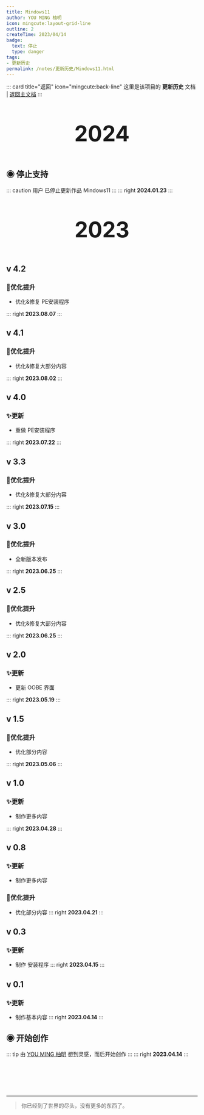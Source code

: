 ```yaml
---
title: Mindows11
author: YOU MING 柚明
icon: mingcute:layout-grid-line
outline: 2
createTime: 2023/04/14
badge:
  text: 停止
  type: danger
tags:
- 更新历史
permalink: /notes/更新历史/Mindows11.html
---
```


::: card title="返回" icon="mingcute:back-line"
这里是该项目的 **更新历史** 文档 | [返回主文档](/notes/Mindows11.html)
:::

<div style="text-align: center; ">
    <p style="font-size: 56px; font-weight: 650; margin-top: 60px">2024</p>
</div>


## ◉ 停止支持
::: caution 用户 <Badge text="柚明" type="tip" /> 已停止更新作品 Mindows11
:::
::: right
**2024.01.23**
:::


<div style="text-align: center; ">
    <p style="font-size: 56px; font-weight: 650; margin-top: 60px">2023</p>
</div>


## v 4.2 <Badge text="正式版" type="tip" />
### 🚀优化提升

- 优化&修复  PE安装程序 

::: right
**2023.08.07**
:::


## v 4.1 <Badge text="正式版" type="tip" />
### 🚀优化提升

- 优化&修复大部分内容

::: right
**2023.08.02**
:::


## v 4.0 <Badge text="正式版" type="tip" />
### ✨更新

- 重做  PE安装程序 

::: right
**2023.07.22**
:::


## v 3.3 <Badge text="正式版" type="tip" />
### 🚀优化提升

- 优化&修复大部分内容

::: right
**2023.07.15**
:::


## v 3.0 <Badge text="正式版" type="tip" />
### 🚀优化提升

- 全新版本发布

::: right
**2023.06.25**
:::


## v 2.5 <Badge text="正式版" type="tip" />
### 🚀优化提升

- 优化&修复大部分内容

::: right
**2023.06.25**
:::


## v 2.0 <Badge text="正式版" type="tip" />
### ✨更新

- 更新 OOBE 界面

::: right
**2023.05.19**
:::


## v 1.5 <Badge text="正式版" type="tip" />
### 🚀优化提升

- 优化部分内容

::: right
**2023.05.06**
:::


## v 1.0 <Badge text="内测版" color="#8e5cd9" bg-color="rgba(159, 122, 234, 0.16)" />
### ✨更新

- 制作更多内容

::: right
**2023.04.28**
:::


## v 0.8 <Badge text="内测版" color="#8e5cd9" bg-color="rgba(159, 122, 234, 0.16)" />
### ✨更新

- 制作更多内容

### 🚀优化提升

- 优化部分内容
::: right
**2023.04.21**
:::


## v 0.3 <Badge text="内测版" color="#8e5cd9" bg-color="rgba(159, 122, 234, 0.16)" />
### ✨更新

- 制作 安装程序 
::: right
**2023.04.15**
:::


## v 0.1 <Badge text="内测版" color="#8e5cd9" bg-color="rgba(159, 122, 234, 0.16)" />
### ✨更新

- 制作基本内容
::: right
**2023.04.14**
:::


## ◉ 开始创作
::: tip 由 [YOU MING 柚明](/notes/更多/工作室.html#you-ming-柚明) 想到灵感，而后开始创作
:::
::: right
**2023.04.14**
:::

<p style="margin-top: 100px"></p>

---

> 你已经到了世界的尽头，没有更多的东西了。